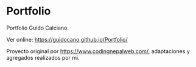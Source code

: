 # Portfolio
Portfolio Guido Calciano.

Ver online: https://guidocano.github.io/Portfolio/


Proyecto original por https://www.codingnepalweb.com/, adaptaciones y agregados realizados por mi.
